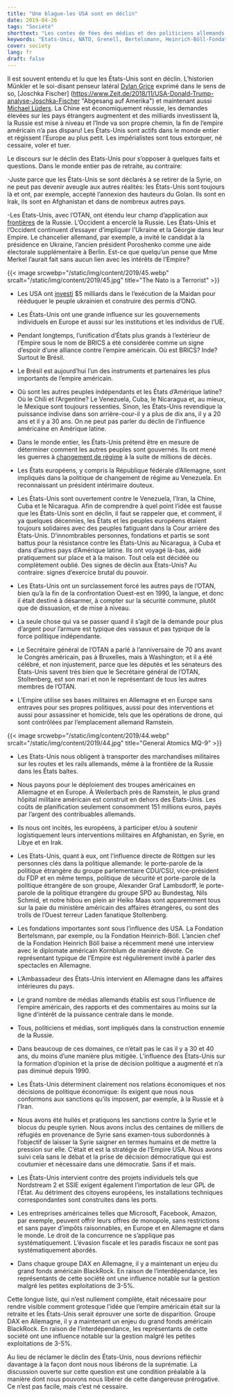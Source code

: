 ```yaml
---
title: "Une blague-les USA sont en déclin"
date: 2019-04-26
tags: "Société"
shorttext: "Les contes de fées des médias et des politiciens allemands continuent. L’impérialiste américain se rétrécit. La politique de l’éducation allemande aurait dû fournir une éducation, alors vous pouvez reconnaître la propagande."
keywords: "Etats-Unis, NATO, Grenell, Bertelsmann, Heinrich-Böll-Fondation, Venezuela, Irak, Syrie, Géorgie, Ukraine, West Lies, West Propaganda, Propganda, Fakenews"
cover: society
lang: fr
draft: false
---
```


Il est souvent entendu et lu que les États-Unis sont en déclin. L’historien Münkler et le soi-disant penseur latéral [Dylan Grice](https://www.Handelsblatt.com/Finanzen/anlagestrategie/Trends/querdenker-Dylan-Grice-Ueber-die-USA-Amerika-ist-eine-nation-im-Niedergang/3390018.html "Amerika ist eine Nation im Niedergang") exprimé dans le sens de so, [Joschka Fischer] (https://www.Zeit.de/2018/11/USA-Donald-Trump-analyse-Joschka-Fischer "Abgesang auf Amerika") et maintenant aussi [Michael Lüders](https://www.IPG-journal.de/Regionen/global/Artikel/Detail/eine-Katastrophe-reicht-3382/ "Eine Katastrophe reicht"). La Chine est économiquement réussie, les demandes élevées sur les pays étrangers augmentent et des milliards investissent là, la Russie est mise à niveau et l’Inde va son propre chemin, la fin de l’empire américain n’a pas disparu! Les États-Unis sont actifs dans le monde entier et régissent l’Europe au plus petit. Les impérialistes sont tous extorquer, né cessaire, voler et tuer.

Le discours sur le déclin des Etats-Unis pour s’opposer à quelques faits et questions. Dans le monde entier pas de retraite, au contraire:

  -Juste parce que les États-Unis se sont déclarés à se retirer de la Syrie, on ne peut pas devenir aveugle aux autres réalités: les États-Unis sont toujours là et ont, par exemple, accepté l’annexion des hauteurs du Golan. Ils sont en Irak, ils sont en Afghanistan et dans de nombreux autres pays.

-Les États-Unis, avec l’OTAN, ont étendu leur champ d’application aux [frontières](https://newspunch.com/nato-to-deploy-4000-troops-near-russias-borders-by-may/ "NATO is set to deploy a deterrent") de la Russie. L’Occident a encerclé la Russie. Les États-Unis et l’Occident continuent d’essayer d’impliquer l’Ukraine et la Géorgie dans leur Empire. Le chancelier allemand, par exemple, a invité le candidat à la présidence en Ukraine, l’ancien président Poroshenko comme une aide électorale supplémentaire à Berlin. Est-ce que quelqu’un pense que Mme Merkel l’aurait fait sans aucun lien avec les intérêts de l’Empire?

{{< image srcwebp="/static/img/content/2019/45.webp" srcalt="/static/img/content/2019/45.jpg" title="The Nato is a Terrorist" >}}

  - Les USA ont [investi](https://www.politifact.com/punditfact/Statements/2014/Mar/19/Facebook-Posts/United-States-spent-5-billion-Ukraine-anti-Governm/ "les Etats-Unis ont dépensé $5 milliards sur les émeutes anti-gouvernementales de l’Ukraine") $5 milliards dans le l’exécution de la Maidan pour rééduquer le peuple ukrainien et construire des permis d’ONG.

  - Les États-Unis ont une grande influence sur les gouvernements individuels en Europe et aussi sur les institutions et les individus de l’UE.

  - Pendant longtemps, l’unification d’États plus grands à l’extérieur de l’Empire sous le nom de BRICS a été considérée comme un signe d’espoir d’une alliance contre l’empire américain. Où est BRICS? Inde? Surtout le Brésil.

  - Le Brésil est aujourd’hui l’un des instruments et partenaires les plus importants de l’empire américain.

  - Où sont les autres peuples indépendants et les États d’Amérique latine? Où le Chili et l’Argentine? Le Venezuela, Cuba, le Nicaragua et, au mieux, le Mexique sont toujours ressenties. Sinon, les États-Unis revendique la puissance indivise dans son arrière-cour-il y a plus de dix ans, il y a 20 ans et il y a 30 ans. On ne peut pas parler du déclin de l’influence américaine en Amérique latine.

  - Dans le monde entier, les États-Unis prétend être en mesure de déterminer comment les autres peuples sont gouvernés. Ils ont mené les guerres à [changement de régime](https://en.wikipedia.org/wiki/United_States_involvement_in_regime_change "participation des États-Unis dans le changement de régime") à la suite de millions de décès.

  - Les États européens, y compris la République fédérale d’Allemagne, sont impliqués dans la politique de changement de régime au Venezuela. En reconnaissant un président intérimaire douteux.

  - Les États-Unis sont ouvertement contre le Venezuela, l’Iran, la Chine, Cuba et le Nicaragua. Afin de comprendre à quel point l’idée est fausse que les États-Unis sont en déclin, il faut se rappeler que, et comment, il ya quelques décennies, les États et les peuples européens étaient toujours solidaires avec des peuples fatiguant dans la Cour arrière des États-Unis. D’innombrables personnes, fondations et partis se sont battus pour la résistance contre les États-Unis au Nicaragua, à Cuba et dans d’autres pays d’Amérique latine. Ils ont voyagé là-bas, aidé pratiquement sur place et à la maison. Tout cela est décidéé ou complètement oublié. Des signes de déclin aux États-Unis? Au contraire: signes d’exercice brutal du pouvoir.

  - Les Etats-Unis ont un surclassement forcé les autres pays de l’OTAN, bien qu’à la fin de la confrontation Ouest-est en 1990, la langue, et donc il était destiné à désarmer, à compter sur la sécurité commune, plutôt que de dissuasion, et de mise à niveau.

  - La seule chose qui va se passer quand il s’agit de la demande pour plus d’argent pour l’armure est typique des vassaux et pas typique de la force politique indépendante.

  - Le Secrétaire général de l’OTAN a parlé à l’anniversaire de 70 ans avant le Congrès américain, pas à Bruxelles, mais à Washington; et il a été célébré, et non injustement, parce que les députés et les sénateurs des États-Unis savent très bien que le Secrétaire général de l’OTAN, Stoltenberg, est son mari et non le représentant de tous les autres membres de l’OTAN.

  - L’Empire utilise ses bases militaires en Allemagne et en Europe sans entraves pour ses propres politiques, aussi pour des interventions et aussi pour assassiner et homicide, tels que les opérations de drone, qui sont contrôlées par l’emplacement allemand Ramstein.

{{< image srcwebp="/static/img/content/2019/44.webp" srcalt="/static/img/content/2019/44.jpg" title="General Atomics MQ-9" >}}

  - Les Etats-Unis nous obligent à transporter des marchandises militaires sur les routes et les rails allemands, même à la frontière de la Russie dans les États baltes.

  - Nous payons pour le déploiement des troupes américaines en Allemagne et en Europe. À Weilerbach près de Ramstein, le plus grand hôpital militaire américain est construit en dehors des États-Unis. Les coûts de planification seulement consomment 151 millions euros, payés par l’argent des contribuables allemands. 

  - Ils nous ont incités, les européens, à participer et/ou à soutenir logistiquement leurs interventions militaires en Afghanistan, en Syrie, en Libye et en Irak.

  - Les Etats-Unis, quant à eux, ont l’influence directe de Röttgen sur les personnes clés dans la politique allemande: le porte-parole de la politique étrangère du groupe parlementaire CDU/CSU, vice-président du FDP et en même temps, politique de sécurité et porte-parole de la politique étrangère de son groupe, Alexander Graf Lambsdorff, le porte-parole de la politique étrangère du groupe SPD au Bundestag, Nils Schmid, et notre hibou en plein air Heiko Maas sont apparemment tous sur la paie du ministère américain des affaires étrangères, ou sont des trolls de l’Ouest terreur Laden fanatique Stoltenberg. 

  - Les fondations importantes sont sous l’influence des USA. La Fondation Bertelsmann, par exemple, ou la Fondation Heinrich-Böll. L’ancien chef de la Fondation Heinrich Böll baise a récemment mené une interview avec le diplomate américain Kornblum de manière dévote. Ce représentant typique de l’Empire est régulièrement invité à parler des spectacles en Allemagne.

  - L’Ambassadeur des États-Unis intervient en Allemagne dans les affaires intérieures du pays.

  - Le grand nombre de médias allemands établis est sous l’influence de l’empire américain, des rapports et des commentaires au moins sur la ligne d’intérêt de la puissance centrale dans le monde.

  - Tous, politiciens et médias, sont impliqués dans la construction ennemie de la Russie.

  - Dans beaucoup de ces domaines, ce n’était pas le cas il y a 30 et 40 ans, du moins d’une manière plus mitigée. L’influence des États-Unis sur la formation d’opinion et la prise de décision politique a augmenté et n’a pas diminué depuis 1990.

  - Les États-Unis déterminent clairement nos relations économiques et nos décisions de politique économique: ils exigent que nous nous conformons aux sanctions qu’ils imposent, par exemple, à la Russie et à l’Iran.

  - Nous avons été huilés et pratiquons les sanctions contre la Syrie et le blocus du peuple syrien. Nous avons inclus des centaines de milliers de réfugiés en provenance de Syrie sans examen-tous subordonnés à l’objectif de laisser la Syrie saigner en termes humains et de mettre la pression sur elle. C’était et est la stratégie de l’Empire USA. Nous avons suivi cela sans le débat et la prise de décision démocratique qui est coutumier et nécessaire dans une démocratie. Sans if et mais.

  - Les États-Unis intervient contre des projets individuels tels que Nordstream 2 et SSIE exigent également l’importation de leur GPL de l’État. Au détriment des citoyens européens, les installations techniques correspondantes sont construites dans les ports.

  - Les entreprises américaines telles que Microsoft, Facebook, Amazon, par exemple, peuvent offrir leurs offres de monopole, sans restrictions et sans payer d’impôts raisonnables, en Europe et en Allemagne et dans le monde. Le droit de la concurrence ne s’applique pas systématiquement. L’évasion fiscale et les paradis fiscaux ne sont pas systématiquement abordés.

  - Dans chaque groupe DAX en Allemagne, il y a maintenant un enjeu du grand fonds américain BlackRock. En raison de l’interdépendance, les représentants de cette société ont une influence notable sur la gestion malgré les petites exploitations de 3-5%.

Cette longue liste, qui n’est nullement complète, était nécessaire pour rendre visible comment grotesque l’idée que l’empire américain était sur la retraite et les États-Unis serait éprouver une sorte de disparition. Groupe DAX en Allemagne, il y a maintenant un enjeu du grand fonds américain BlackRock. En raison de l’interdépendance, les représentants de cette société ont une influence notable sur la gestion malgré les petites exploitations de 3-5%.

Au lieu de réclamer le déclin des États-Unis, nous devrions réfléchir davantage à la façon dont nous nous libérons de la suprématie. La discussion ouverte sur cette question est une condition préalable à la manière dont nous pouvons nous libérer de cette dangereuse prérogative. Ce n’est pas facile, mais c’est né cessaire.
